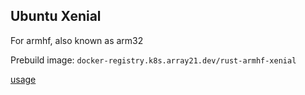 ## Ubuntu Xenial
For armhf, also known as arm32

Prebuild image: `docker-registry.k8s.array21.dev/rust-armhf-xenial`

[usage](https://github.com/TobiasDeBruijn/Rust-Docker-Builders/blob/master/README.md)

